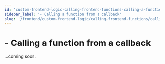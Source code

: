 ```yaml
---
id: 'custom-frontend-logic-calling-frontend-functions-calling-a-function-from-a-callback'
sidebar_label: '- Calling a function from a callback'
slug: '/frontend/custom-frontend-logic/calling-frontend-functions/calling-a-function-from-a-callback'
---
```


# - Calling a function from a callback

...coming soon.
